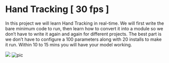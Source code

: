 # Hand Tracking [ 30 fps ]

In this project we will learn Hand Tracking in real-time. We will first write the bare minimum code to run, then learn how to convert it into a module so we don’t have to write it again and again for different projects. The best part is we don’t have to configure a 100 parameters along with 20 installs to make it run. Within 10 to 15 mins you will have your model working.

<img src=””>

<img src="https://encrypted-tbn0.gstatic.com/images?q=tbn:ANd9GcROdcGRPvIhkNgaxBSeEhg0Tpl5M5SsgdSH5g&usqp=CAU" alt="pic" />
